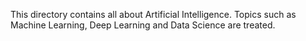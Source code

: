 This directory contains all about Artificial Intelligence. Topics such as Machine Learning, Deep Learning and Data Science are treated.
